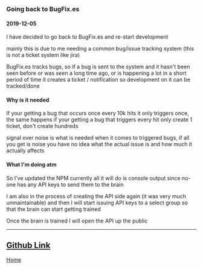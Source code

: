 ### Going back to BugFix.es
#### 2019-12-05
I have decided to go back to BugFix.es and re-start development

mainly this is due to me needing a common bug/issue tracking system (this is not a ticket system like jira)

BugFix.es tracks bugs, so if a bug is sent to the system and it hasn't been seen before or was seen a long time ago, or is happening a lot in a short period of time
it creates a ticket / notification so development on it can be tracked/done

#### Why is it needed
If your getting a bug that occurs once every 10k hits it only triggers once, the same happens if your getting a bug that triggers every hit only create 1 ticket, don't create hundreds

signal over noise is what is needed when it comes to triggered bugs, if all you get is noise you have no idea what the actual issue is and how much it actually affects

#### What I'm doing atm
So I've updated the NPM currently all it will do is console output since no-one has any API keys to send them to the brain

I am also in the process of creating the API side again (it was very much unmaintainable) and then I will start issuing API keys to a select group so that the brain can start getting trained

Once the brain is trained I will open the API up the public

---
[Github Link](https://github.com/bugfixes)
--
[Home](/)
